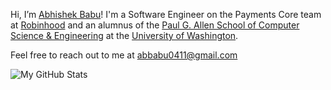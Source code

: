 Hi, I’m [Abhishek Babu](https://abhishekbabu.github.io/)! I'm a Software Engineer on the Payments Core team at [Robinhood](https://robinhood.com/us/en/) and an alumnus of the [Paul G. Allen School of Computer Science & Engineering](https://www.cs.washington.edu/) at the [University of Washington](http://www.washington.edu/).

Feel free to reach out to me at [abbabu0411@gmail.com](mailto:abbabu0411@gmail.com)

![My GitHub Stats](https://github-readme-stats.vercel.app/api?username=abhishekbabu&show_icons=true&theme=dracula&hide=issues)
